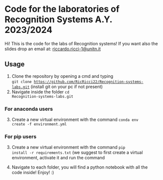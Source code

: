# Code for the laboratories of Recognition Systems A.Y. 2023/2024

Hi! This is the code for the labs of Recognition systems! If you want also the slides drop an email at: riccardo.ricci-1@unitn.it

## Usage
1) Clone the repository by opening a cmd and typing  
<code>git clone https://github.com/RicRicci22/Recognition-systems-labs.git</code> (install git on your pc if not present)
3) Navigate inside the folder <code>cd Recognition-systems-labs.git</code>
### For anaconda users 
3) Create a new virtual environment with the command <code>conda env create -f environment.yml</code>
### For pip users
3) Create a new virtual environment with the command <code>pip install -r requirements.txt</code> (we suggest to first create a virtual environment, activate it and run the command

4) Navigate to each folder, you will find a python notebook with all the code inside! Enjoy! :)
